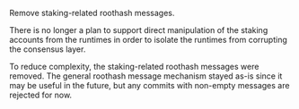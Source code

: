 Remove staking-related roothash messages.

There is no longer a plan to support direct manipulation of the staking accounts
from the runtimes in order to isolate the runtimes from corrupting the
consensus layer.

To reduce complexity, the staking-related roothash messages were removed. The
general roothash message mechanism stayed as-is since it may be useful in the
future, but any commits with non-empty messages are rejected for now.
